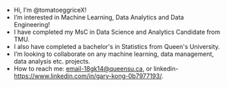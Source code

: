 - Hi, I’m @tomatoeggriceX!
- I’m interested in Machine Learning, Data Analytics and Data Engineering!
- I have completed my MsC in Data Science and Analytics Candidate from TMU.
- I also have completed a bachelor's in Statistics from Queen's University.
- I’m looking to collaborate on any machine learning, data management, data analysis etc. projects. 
- How to reach me: email-18gk14@queensu.ca, or linkedin-https://www.linkedin.com/in/gary-kong-0b7977193/.

<!---
tomatoeggriceX/tomatoeggriceX is a ✨ special ✨ repository because its `README.md` (this file) appears on your GitHub profile.
You can click the Preview link to take a look at your changes.
--->

